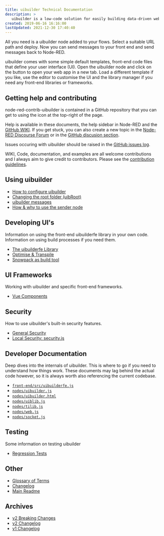 ```yaml
---
title: uibuilder Technical Documentation
description: >
   uibuilder is a low-code solution for easily building data-driven web sites and web apps in conjunction with Node-RED.
created: 2019-06-16 16:16:00
lastUpdated: 2021-12-30 17:40:40
---
```


All you need is a uibuilder node added to your flows. Select a suitable URL path and deploy.
Now you can send messages to your front end and send messages back to Node-RED.

uibuilder comes with some simple default templates, front-end code files that define your user interface (UI).
Open the uibuilder node and click on the button to open your web app in a new tab. Load a different template if you like, use the editor to customise the UI and the library manager if you need any front-end libraries or frameworks.

## Getting help and contributing

node-red-contrib-uibuilder is contained in a GitHub repository that you can get to using the icon at the top-right of the page.

Help is available in these documents, the help sidebar in Node-RED and the [GitHub WIKI](https://github.com/TotallyInformation/node-red-contrib-uibuilder/wiki). If you get stuck, you can also create a new topic in the [Node-RED Discourse Forum](https://discourse.nodered.org/) or in the [GitHub discusion section](https://github.com/TotallyInformation/node-red-contrib-uibuilder/discussions).

Issues occuring with uibuilder should be raised in the [GitHub issues log](https://github.com/TotallyInformation/node-red-contrib-uibuilder/issues).

WIKI, Code, documentation, and examples are all welcome contributions and I always aim to give credit to contributors. Please see the [contribution guidelines](https://github.com/TotallyInformation/node-red-contrib-uibuilder/blob/main/.github/CONTRIBUTING.md).

## Using uibuilder

* [How to configure uibuilder](uib-configuration.md)
* [Changing the root folder (uibRoot)](changing-uibroot.md)
* [uibuilder messages](pre-defined-msgs.md "Catalogue of messages and properties")
* [How & why to use the sender node](sender-node.md)

## Developing UI's

Information on using the front-end uibuilderfe library in your own code. Information on using build processes if you need them.

* [The uibuilderfe Library](front-end-library.md)
* [Optimise & Transpile](front-end-builds.md)
* [Snowpack as build tool](front-end-build-snowpack.md)

## UI Frameworks

Working with uibuilder and specific front-end frameworks.

* [Vue Components](vue-component-handling.md)

## Security

How to use uibuilder's built-in security features. 

* [General Security](security.md)
* [Local Security: security.js](securityjs.md)

## Developer Documentation

Deep dives into the internals of uibuilder. This is where to go if you need to understand how things work. These documents may lag behind the actual code however, so it is always worth also referencing the current codebase.

* [`front-end/src/uibuilderfe.js`](uibuilderfe-js.md)
* [`nodes/uibuilder.js`](uibuilder-js.md)
* [`nodes/uibuilder.html`](uibuilder-html.md)
* [`nodes/uiblib.js`](uiblib-js.md)
* [`nodes/tilib.js`](tilib-js.md)
* [`nodes/web.js`](web-js.md)
* [`nodes/socket.js`](socket-js.md)

## Testing

Some information on testing uibuilder

* [Regression Tests](regression-tests.md)

## Other

* [Glossary of Terms](glossary.md)
* [Changelog](changelog)
* [Main Readme](uibhome)

## Archives

  * [v2 Breaking Changes](v2-breaking-changes.md)
  * [v2 Changelog](CHANGELOG-v2.md)
  * [v1 Changelog](CHANGELOG-v1.md)